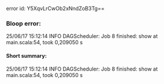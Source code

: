 error id: Y5XqvLrCwOb2xNndZoB3Tg==
### Bloop error:

25/06/17 15:12:14 INFO DAGScheduler: Job 8 finished: show at main.scala:54, took 0,209050 s
#### Short summary: 

25/06/17 15:12:14 INFO DAGScheduler: Job 8 finished: show at main.scala:54, took 0,209050 s